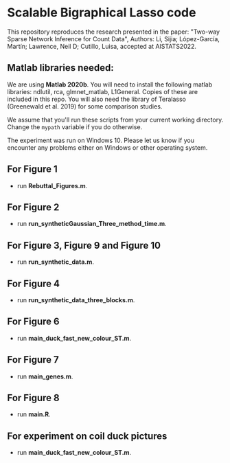# Scalable Bigraphical Lasso code
This repository reproduces the research presented in the paper: 
"Two-way Sparse Network Inference for Count Data", Authors: Li, Sijia; López-García, Martín; Lawrence, Neil D; Cutillo, Luisa, accepted at AISTATS2022.

## Matlab libraries needed: 
We are using  **Matlab 2020b**.
You will need to install the following matlab libraries: ndlutil, rca, glmnet_matlab, L1General. Copies of these are included in this repo.
You will also need the library of Teralasso (Greenewald et al. 2019) for some comparison studies.

We assume that you'll run these scripts from your current working directory.  Change the `mypath` variable if you do otherwise.

The experiment was run on Windows 10. Please let us know if you encounter any problems either on Windows or other operating system.

## For Figure 1
* run **Rebuttal_Figures.m**.
## For Figure 2
* run **run_syntheticGaussian_Three_method_time.m**.
## For Figure 3, Figure 9 and Figure 10
* run **run_synthetic_data.m**.
## For Figure 4
* run **run_synthetic_data_three_blocks.m**.
## For Figure 6
* run **main_duck_fast_new_colour_ST.m**.
## For Figure 7
* run **main_genes.m**.
## For Figure 8
* run **main.R**.
## For experiment on coil duck pictures
* run **main_duck_fast_new_colour_ST.m**.
